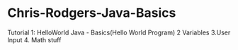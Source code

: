 # Chris-Rodgers-Java-Basics
Tutorial 1: HelloWorld Java - Basics(Hello World Program)
2 Variables
3.User Input
4. Math stuff
